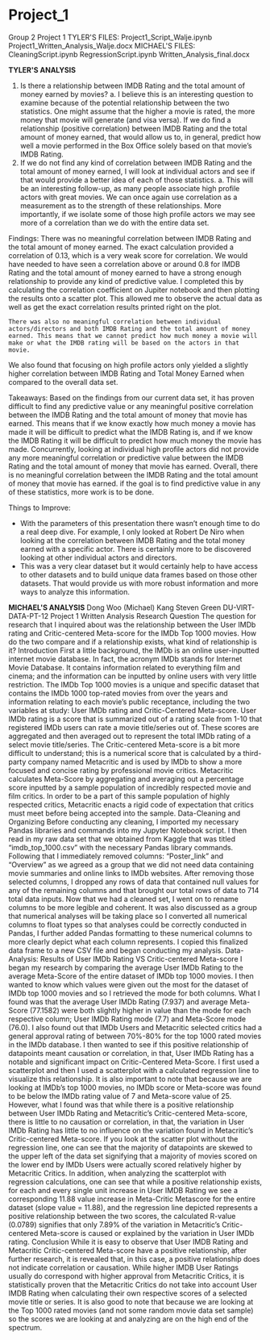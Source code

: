 # Project_1
Group 2 Project 1 
TYLER'S FILES:
  Project1_Script_Walje.ipynb
  Project1_Written_Analysis_Walje.docx
MICHAEL'S FILES:
	CleaningScript.ipynb
 	RegressionScript.ipynb
  	Written_Analysis_final.docx

**TYLER'S ANALYSIS**
1.	Is there a relationship between IMDB Rating and the total amount of money earned by movies?
    a.	I believe this is an interesting question to examine because of the potential relationship between the two statistics. One might assume that the higher a movie is rated, the more money that movie will generate (and visa versa). If we do find a relationship (positive correlation) between IMDB Rating and the total amount of money earned, that would allow us to, in general, predict how well a movie performed in the Box Office solely based on that movie’s IMDB Rating.
2.	If we do not find any kind of correlation between IMDB Rating and the total amount of money earned, I will look at individual actors and see if that would provide a better idea of each of those statistics.
    a.	This will be an interesting follow-up, as many people associate high profile actors with great movies. We can once again use correlation as a measurement as to the strength of these relationships. More importantly, if we isolate some of those high profile actors we may see more of a correlation than we do with the entire data set. 

Findings:
	There was no meaningful correlation between IMDB Rating and the total amount of money earned. The exact calculation provided a correlation of 0.13, which is a very weak score for correlation. We would have needed to have seen a correlation above or around 0.8 for IMDB Rating and the total amount of money earned to have a strong enough relationship to provide any kind of predictive value.
	I completed this by calculating the correlation coefficient on Jupiter notebook and then plotting the results onto a scatter plot. This allowed me to observe the actual data as well as get the exact correlation results printed right on the plot.

	There was also no meaningful correlation between individual actors/directors and both IMDB Rating and the total amount of money earned. This means that we cannot predict how much money a movie will make or what the IMDB rating will be based on the actors in that movie. 
We also found that focusing on high profile actors only yielded a slightly higher correlation between IMDB Rating and Total Money Earned when compared to the overall data set.

Takeaways:
	Based on the findings from our current data set, it has proven difficult to find any predictive value or any meaningful positive correlation between the IMDB Rating and the total amount of money that movie has earned. This means that if we know exactly how much money a movie has made it will be difficult to predict what the IMDB Rating is, and if we know the IMDB Rating it will be difficult to predict how much money the movie has made.
	Concurrently, looking at individual high profile actors did not provide any more meaningful correlation or predictive value between the IMDB Rating and the total amount of money that movie has earned.
	Overall, there is no meaningful correlation between the IMDB Rating and the total amount of money that movie has earned. if the goal is to find predictive value in any of these statistics, more work is to be done.

Things to Improve:
-	With the parameters of this presentation there wasn’t enough time to do a real deep dive. For example, I only looked at Robert De Niro when looking at the correlation between IMDB Rating and the total money earned with a specific actor. There is certainly more to be discovered looking at other individual actors and directors.
-	This was a very clear dataset but it would certainly help to have access to other datasets and to build unique data frames based on those other datasets. That would provide us with more robust information and more ways to analyze this information.

**MICHAEL'S ANALYSIS**
Dong Woo (Michael) Kang
Steven Green
DU-VIRT-DATA-PT-12
Project 1 Written Analysis
Research Question
	The question for research that I inquired about was the relationship between the User IMDb rating and Critic-centered Meta-score for the IMDb Top 1000 movies. How do the two compare and if a relationship exists, what kind of relationship is it? 
Introduction
	First a little background, the IMDb is an online user-inputted internet movie database. In fact, the acronym IMDb stands for Internet Movie Database. It contains information related to everything film and cinema; and the information can be inputted by online users with very little restriction. The IMDb Top 1000 movies is a unique and specific dataset that contains the IMDb 1000 top-rated movies from over the years and information relating to each movie’s public receptance, including the two variables at study: User IMDb rating and Critic-Centered Meta-score. User IMDb rating is a score that is summarized out of a rating scale from 1-10 that registered IMDb users can rate a movie title/series out of. These scores are aggregated and then averaged out to represent the total IMDb rating of a select movie title/series. The Critic-centered Meta-score is a bit more difficult to understand; this is a numerical score that is calculated by a third-party company named Metacritic and is used by IMDb to show a more focused and concise rating by professional movie critics. Metacritic calculates Meta-Score by aggregating and averaging out a percentage score inputted by a sample population of incredibly respected movie and film critics. In order to be a part of this sample population of highly respected critics, Metacritic enacts a rigid code of expectation that critics must meet before being accepted into the sample. 
Data-Cleaning and Organizing
	Before conducting any cleaning, I imported my necessary Pandas libraries and commands into my Jupyter Notebook script. I then read in my raw data set that we obtained from Kaggle that was titled “imdb_top_1000.csv” with the necessary Pandas library commands. Following that I immediately removed columns: “Poster_link” and “Overview” as we agreed as a group that we did not need data containing movie summaries and online links to IMDb websites. After removing those selected columns, I dropped any rows of data that contained null values for any of the remaining columns and that brought our total rows of data to 714 total data inputs. Now that we had a cleaned set, I went on to rename columns to be more legible and coherent. It was also discussed as a group that numerical analyses will be taking place so I converted all numerical columns to float types so that analyses could be correctly conducted in Pandas, I further added Pandas formatting to these numerical columns to more clearly depict what each column represents. I copied this finalized data frame to a new CSV file and began conducting my analysis.
Data-Analysis: Results of User IMDb Rating VS Critic-centered Meta-score
	I began my research by comparing the average User IMDb Rating to the average Meta-Score of the entire dataset of IMDb top 1000 movies. I then wanted to know which values were given out the most for the dataset of IMDb top 1000 movies and so I retrieved the mode for both columns. What I found was that the average User IMDb Rating (7.937) and average Meta-Score (77.1582) were both slightly higher in value than the mode for each respective column; User IMDb Rating mode (7.7) and Meta-Score mode (76.0). I also found out that IMDb Users and Metacritic selected critics had a general approval rating of between 70%-80% for the top 1000 rated movies in the IMDb database. 
	I then wanted to see if this positive relationship of datapoints meant causation or correlation, in that, User IMDb Rating has a notable and significant impact on Critic-Centered Meta-Score. I first used a scatterplot and then I used a scatterplot with a calculated regression line to visualize this relationship. It is also important to note that because we are looking at IMDb’s top 1000 movies, no IMDb score or Meta-score was found to be below the IMDb rating value of 7 and Meta-score value of 25.  However, what I found was that while there is a positive relationship between User IMDb Rating and Metacritic’s Critic-centered Meta-score, there is little to no causation or correlation, in that, the variation in User IMDb Rating has little to no influence on the variation found in Metacritic’s Critic-centered Meta-score. If you look at the scatter plot without the regression line, one can see that the majority of datapoints are skewed to the upper left of the data set signifying that a majority of movies scored on the lower end by IMDb Users were actually scored relatively higher by Metacritic Critics. In addition, when analyzing the scatterplot with regression calculations, one can see that while a positive relationship exists, for each and every single unit increase in User IMDB Rating we see a corresponding 11.88 value increase in Meta-Critic Metascore for the entire dataset (slope value = 11.88), and the regression line depicted represents a positive relationship between the two scores, the calculated R-value (0.0789) signifies that only 7.89% of the variation in Metacritic’s Critic-centered Meta-score is caused or explained by the variation in User IMDb rating.
Conclusion
	 While it is easy to observe that User IMDB Rating and Metacritic Critic-centered Meta-score have a positive relationship, after further research, it is revealed that, in this case, a positive relationship does not indicate correlation or causation. While higher IMDB User Ratings usually do correspond with higher approval from Metacritic Critics, it is statistically proven that the Metacritic Critics do not take into account User IMDB Rating when calculating their own respective scores of a selected movie title or series. It is also good to note that because we are looking at the Top 1000 rated movies (and not some random movie data set sample) so the scores we are looking at and analyzing are on the high end of the spectrum. 

